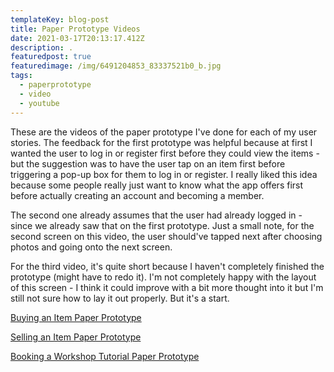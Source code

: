 ```yaml
---
templateKey: blog-post
title: Paper Prototype Videos
date: 2021-03-17T20:13:17.412Z
description: .
featuredpost: true
featuredimage: /img/6491204853_83337521b0_b.jpg
tags:
  - paperprototype
  - video
  - youtube
---
```

These are the videos of the paper prototype I've done for each of my user stories. The feedback for the first prototype was helpful because at first I wanted the user to log in or register first before they could view the items - but the suggestion was to have the user tap on an item first before triggering a pop-up box for them to log in or register. I really liked this idea because some people really just want to know what the app offers first before actually creating an account and becoming a member.

The second one already assumes that the user had already logged in - since we already saw that on the first prototype. Just a small note, for the second screen on this video, the user should've tapped next after choosing photos and going onto the next screen.

For the third video, it's quite short because I haven't completely finished the prototype (might have to redo it). I'm not completely happy with the layout of this screen - I think it could improve with a bit more thought into it but I'm still not sure how to lay it out properly. But it's a start.

[Buying an Item Paper Prototype](https://youtu.be/jc2Cm3vOCRg)

[Selling an Item Paper Prototype](https://youtu.be/az6obY1Hiz0)

[Booking a Workshop Tutorial Paper Prototype](https://youtu.be/a9I06NqVGwY)